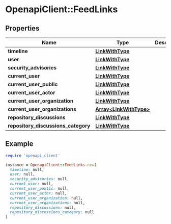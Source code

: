 # OpenapiClient::FeedLinks

## Properties

| Name | Type | Description | Notes |
| ---- | ---- | ----------- | ----- |
| **timeline** | [**LinkWithType**](LinkWithType.md) |  |  |
| **user** | [**LinkWithType**](LinkWithType.md) |  |  |
| **security_advisories** | [**LinkWithType**](LinkWithType.md) |  | [optional] |
| **current_user** | [**LinkWithType**](LinkWithType.md) |  | [optional] |
| **current_user_public** | [**LinkWithType**](LinkWithType.md) |  | [optional] |
| **current_user_actor** | [**LinkWithType**](LinkWithType.md) |  | [optional] |
| **current_user_organization** | [**LinkWithType**](LinkWithType.md) |  | [optional] |
| **current_user_organizations** | [**Array&lt;LinkWithType&gt;**](LinkWithType.md) |  | [optional] |
| **repository_discussions** | [**LinkWithType**](LinkWithType.md) |  | [optional] |
| **repository_discussions_category** | [**LinkWithType**](LinkWithType.md) |  | [optional] |

## Example

```ruby
require 'openapi_client'

instance = OpenapiClient::FeedLinks.new(
  timeline: null,
  user: null,
  security_advisories: null,
  current_user: null,
  current_user_public: null,
  current_user_actor: null,
  current_user_organization: null,
  current_user_organizations: null,
  repository_discussions: null,
  repository_discussions_category: null
)
```

